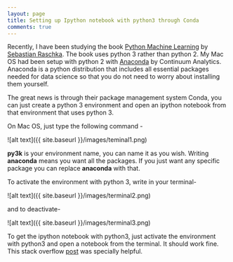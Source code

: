 ```yaml
---
layout: page
title: Setting up Ipython notebook with python3 through Conda
comments: true
---
```


Recently, I have been studying the book [Python Machine Learning](http://www.amazon.com/Python-Machine-Learning-Sebastian-Raschka/dp/1783555130/ref=sr_1_2?ie=UTF8&qid=1437754343&sr=8-2&keywords=python+machine+learning+essentials) by [Sebastian Raschka](http://sebastianraschka.com/). The book uses python 3 rather than python 2. My Mac OS had been setup with python 2 with [Anaconda](https://www.continuum.io/downloads) by Continuum Analytics. Anaconda is a python distribution that includes all essential packages needed for data science so that you do not need to worry about installing them yourself.

The great news is through their package management system Conda, you can just create a python 3 environment and open an ipython notebook from that environment that uses python 3. 

On Mac OS, just type the following command -

![alt text]({{ site.baseurl }}/images/teminal1.png)

**py3k** is your environment name, you can name it as you wish. Writing **anaconda** means you want all the packages. If you just want any specific package you can replace **anaconda** with that.

To activate the environment with python 3, write in your terminal-

![alt text]({{ site.baseurl }}/images/terminal2.png)

and to deactivate-

![alt text]({{ site.baseurl }}/images/terminal3.png)

To get the ipython notebook with python3, just activate the environment with python3 and open a notebook from the terminal. It should work fine. This stack overflow [post](http://stackoverflow.com/questions/24405561/how-to-install-2-anacondas-python-2-7-and-3-4-on-mac-os-10-9/24415581) was specially helpful.


